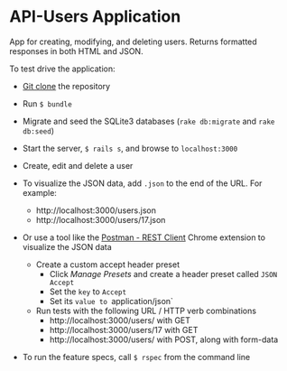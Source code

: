 # API-Users Application

App for creating, modifying, and deleting users.  Returns formatted responses in both HTML and JSON.

To test drive the application:

- [Git clone](https://github.com/hpjaj/API-users.git) the repository
- Run `$ bundle`
- Migrate and seed the SQLite3 databases (`rake db:migrate` and `rake db:seed`)
- Start the server, `$ rails s`, and browse to `localhost:3000` 
- Create, edit and delete a user
- To visualize the JSON data, add `.json` to the end of the URL. For example:
  - http://localhost:3000/users.json
  - http://localhost:3000/users/17.json

- Or use a tool like the [Postman - REST Client](https://chrome.google.com/webstore/detail/postman-rest-client/fdmmgilgnpjigdojojpjoooidkmcomcm?hl=en) Chrome extension to visualize the JSON data
  - Create a custom accept header preset
    - Click *Manage Presets* and create a header preset called `JSON Accept`
    - Set the `key` to `Accept`
    - Set its `value to `application/json`
  - Run tests with the following URL / HTTP verb combinations
    - http://localhost:3000/users/ with GET
    - http://localhost:3000/users/17 with GET
    - http://localhost:3000/users/ with POST, along with form-data

- To run the feature specs, call `$ rspec` from the command line